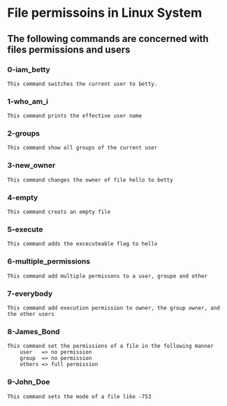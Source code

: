 # File permissoins in Linux System
## The following commands are concerned with files permissions and users

### 0-iam_betty
	This command switches the current user to betty.

### 1-who_am_i
	This command prints the effective user name

### 2-groups
	This command show all groups of the current user

### 3-new_owner
	This command changes the owner of file hello to betty

### 4-empty
	This command creats an empty file

### 5-execute
	This command adds the excecuteable flag to hello

### 6-multiple_permissions
	This command add multiple permissons to a user, groupe and other


### 7-everybody
	This command add execution permission to owner, the group owner, and the other users

### 8-James_Bond
	This command set the permissions of a file in the following manner
		user   => no permission
		group  => no permission
		others => full permission

### 9-John_Doe
	This command sets the mode of a file like -753
